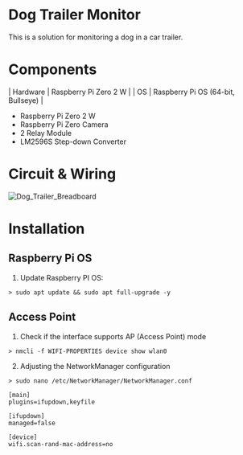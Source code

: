 # Dog Trailer Monitor
This is a solution for monitoring a dog in a car trailer.

# Components

| Hardware | Raspberry Pi Zero 2 W |
| OS | Raspberry Pi OS (64-bit, Bullseye) |

- Raspberry Pi Zero 2 W
- Raspberry Pi Zero Camera
- 2 Relay Module
- LM2596S Step-down Converter

# Circuit & Wiring

![Dog_Trailer_Breadboard](https://github.com/user-attachments/assets/2f722542-6e5a-446f-82ca-80c806fdb9cd)

# Installation

## Raspberry Pi OS

1. Update Raspberry PI OS:
```
> sudo apt update && sudo apt full-upgrade -y
```

## Access Point

1. Check if the interface supports AP (Access Point) mode
```
> nmcli -f WIFI-PROPERTIES device show wlan0
```

2. Adjusting the NetworkManager configuration
```
> sudo nano /etc/NetworkManager/NetworkManager.conf
```

```
[main]
plugins=ifupdown,keyfile

[ifupdown]
managed=false

[device]
wifi.scan-rand-mac-address=no
```
